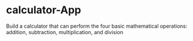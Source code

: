 # calculator-App

Build a calculator that can perform the four basic mathematical operations: addition, subtraction, multiplication, and division

